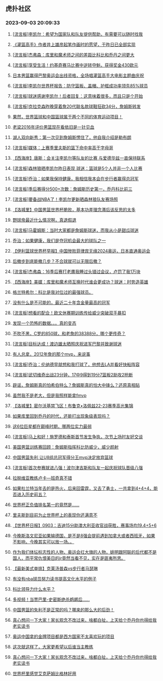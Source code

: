 ## 虎扑社区 
### 2023-09-03 20:09:33

1. [[流言板]李凯尔：希望为国家队和队友提供帮助，有需要可以随时找我](https://bbs.hupu.com/61968302.html)

2. [《灌篮高手》作者井上雄彦起笔作画时的愿望，于昨日已全部实现](https://bbs.hupu.com/61969379.html)

3. [[流言板]杰弗森：库里和魔术师之间的差距比科比和乔丹之间更大](https://bbs.hupu.com/61972377.html)

4. [[流言板]享受生活！约基奇赛马比赛中逆转夺魁，获得奖金430欧元](https://bbs.hupu.com/61969869.html)

5. [日本男篮赢得巴黎奥运会出线资格，全场唱灌篮高手大电影主题曲庆祝](https://bbs.hupu.com/61971110.html)

6. [[流言板]李凯尔世界杯报告：防守篮板、盖帽、护框成功率领先85%球员](https://bbs.hupu.com/61968820.html)

7. [[流言板]球迷感谢李凯尔！后者回复：这意味着很多，而且只是个开始](https://bbs.hupu.com/61970294.html)

8. [[流言板]克拉克森昨晚穿着詹20代联名款球鞋狂砍34分，詹姆斯转发](https://bbs.hupu.com/61967590.html)

9. [果然，世界篮球和中国篮球属于两个不同的体育运动项目！](https://bbs.hupu.com/61970731.html)

10. [老梁2016年评价男篮现在看依旧是一针见血](https://bbs.hupu.com/61967385.html)

11. [湖人双向新秀：第一次见到詹姆斯愣住了，他自我介绍是勒布朗](https://bbs.hupu.com/61972657.html)

12. [[流言板]媒体：上赛季里夫斯的篮下命中率高于字母哥](https://bbs.hupu.com/61968373.html)

13. [【西海岸】唐斯：会关注李凯尔等队友的比赛 与爱德华兹一直保持联系](https://bbs.hupu.com/61972573.html)

14. [[流言板]森林狼晒李凯尔昨日表现 球迷：篮球是5个人并非一个人比赛](https://bbs.hupu.com/61969093.html)

15. [[流言板]乔治：如果我保持健康，我相信我本会在步行者赢得总冠军](https://bbs.hupu.com/61966626.html)

16. [[流言板]季后赛得分500+次数：詹姆斯历史第一，乔丹科比前三](https://bbs.hupu.com/61968251.html)

17. [[流言板]要备战NBA了！李凯尔更新晒森林狼队友赛场照](https://bbs.hupu.com/61968853.html)

18. [【洛城里】中国男篮世界杯脆败，基本功差理念滞后该反思的太多](https://bbs.hupu.com/61971078.html)

19. [野球帝最近什么情况啊，真退假退](https://bbs.hupu.com/61965988.html)

20. [[流言板]马霍姆斯：当时大家都是詹姆斯球迷，而我从小是甜瓜球迷](https://bbs.hupu.com/61966996.html)

21. [乔治：如果健康，我们是夺冠机会最大的球队之一](https://bbs.hupu.com/61967296.html)

22. [【伊利篮球世界杯早报】中国惨败菲律宾无缘2024奥运，日本直通奥运会](https://bbs.hupu.com/61962718.html)

23. [后撤步到底能撤几步？不合球就可以无限后撤？](https://bbs.hupu.com/61971330.html)

24. [[流言板]杰弗森：16季后赛打老鹰我睡过头错过会议，卢罚了我1万块](https://bbs.hupu.com/61973018.html)

25. [【西海岸】美媒：库里和魔术师互换时代谁会更成功？球迷：时势造英雄](https://bbs.hupu.com/61972750.html)

26. [格兰特希尔：科比是我对位过的最强球员。](https://bbs.hupu.com/61972991.html)

27. [没有什么是不可能的，最近二十年含金量最高的冠军](https://bbs.hupu.com/61969393.html)

28. [[流言板]想看的配合！欧文休赛期训练传给威少突破双手暴扣](https://bbs.hupu.com/61969339.html)

29. [发现一个恐怖的数据。。。真的变态](https://bbs.hupu.com/61971901.html)

30. [不吹不黑，C罗的850球，和老詹的38388分，哪个更传奇？](https://bbs.hupu.com/61973354.html)

31. [[流言板]目标达成！渡边雄太晒照庆祝进军巴黎并致谢球迷](https://bbs.hupu.com/61974114.html)

32. [有人总拿，2012年詹的那个mvp，来说事](https://bbs.hupu.com/61972695.html)

33. [[流言板]乔治：伦纳德早就想和我打球了，他想去LA并看好快船阵容](https://bbs.hupu.com/61966382.html)

34. [[流言板]武切维奇出战23分钟，17中9得到19分7篮板2助攻2抢断](https://bbs.hupu.com/61973556.html)

35. [辟谣，詹姆斯真的怕希伯特么？詹姆斯真的怕大中锋么？还原真相贴](https://bbs.hupu.com/61973679.html)

36. [虽然我不是老大，但是我照样能拿fmvp](https://bbs.hupu.com/61972854.html)

37. [【洛城里】密尔沃基禁飞区！布鲁克•洛佩兹22-23赛季高光集锦](https://bbs.hupu.com/61972661.html)

38. [如果库里回到乔丹的时代，还能打出现象级表现吗？](https://bbs.hupu.com/61973061.html)

39. [这6位巨星都在巅峰时期，哪两位实力最弱](https://bbs.hupu.com/61973274.html)

40. [[流言板]马上和好！施罗德和泰斯首节发生争执，次节上场时友好交谈](https://bbs.hupu.com/61974210.html)

41. [美国男篮训练赛回顾：詹姆斯指挥科比防威少，威少颜射](https://bbs.hupu.com/61966570.html)

42. [中国男篮失利 让U8组总冠军得分王mvp决定放弃篮球](https://bbs.hupu.com/61966192.html)

43. [[流言板]首次参赛就进八强！波尔津吉斯和队友一起庆祝球队晋级八强](https://bbs.hupu.com/61974229.html)

44. [拉脱维亚教练卢卡—班奇真不错](https://bbs.hupu.com/61973728.html)

45. [如果杜兰特当年去的是热火，后来回雷霆，又去了勇士，一共拿到4+4+4，能否进入历史前五？](https://bbs.hupu.com/61973355.html)

46. [世界杯正负值排名第一的竟然是……](https://bbs.hupu.com/61971893.html)

47. [里夫斯到目前为止世界杯上的表现你还满意不](https://bbs.hupu.com/61973049.html)

48. [【世界杯日报】0903：吉迪15分助澳大利亚收官战获胜，赛事场均19.4+5+6](https://bbs.hupu.com/61973008.html)

49. [今晚斯洛文尼亚如果输德国，是不是8强会提前遇到加拿大或者西班牙，如果不影响，今晚其实可以放一场。。](https://bbs.hupu.com/61973602.html)

50. [作为我们体坛标志性的人物，奥运会扛大旗的人物，姚明跟阿联的后代都不是国人，而平常仇恨美日的jr竟然当看不见，实在是匪夷所思。](https://bbs.hupu.com/61972780.html)

51. [【最新美式单挑】克莱汤普森vs步行者马瑟琳](https://bbs.hupu.com/61967629.html)

52. [有没有nba球员努力读书提高文化水平的例子](https://bbs.hupu.com/61972882.html)

53. [科比领导力什么水平？](https://bbs.hupu.com/61973133.html)

54. [多视频！当贾巴里-史密斯绝杀鹈鹕后......](https://bbs.hupu.com/61972889.html)

55. [中国男篮的失利不是正常的吗？哪来的那么大的后劲！](https://bbs.hupu.com/61973450.html)

56. [真心想问一下大家！家长观念不改过来，啥都白扯，上天给个乔丹你也得给我老实读书](https://bbs.hupu.com/61973155.html)

57. [奥运中国拿的金牌项目都是西方国家不太喜欢玩的项目](https://bbs.hupu.com/61972843.html)

58. [这次就这样了，大家更希望以后谁当主教练](https://bbs.hupu.com/61973422.html)

59. [真心想问一下大家！家长观念不改过来，啥都白扯，上天给个乔丹你也得给我老实读书](https://bbs.hupu.com/61973156.html)

60. [世界杯里感觉艾克萨姆比格林好用](https://bbs.hupu.com/61972525.html)

